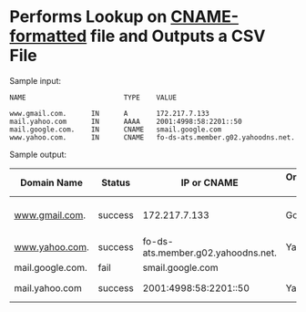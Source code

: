 # Performs Lookup on [CNAME-formatted](https://en.wikipedia.org/wiki/CNAME_record) file and Outputs a CSV File #

Sample input:
```text
NAME                        TYPE    VALUE

www.gmail.com.      IN      A       172.217.7.133
mail.yahoo.com      IN      AAAA    2001:4998:58:2201::50
mail.google.com.    IN      CNAME   smail.google.com
www.yahoo.com.      IN      CNAME   fo-ds-ats.member.g02.yahoodns.net.
```


Sample output:

|Domain Name|Status|IP or CNAME|Organization Name|ISP|AS Number|City|State|Country|Zip Code|
|-----------|------|-----------|-----------------|---|---------|----|-----|-------|--------|
|www.gmail.com.|success|172.217.7.133|Google|Google|AS15169 Google LLC|McDonough|Georgia|United States|30253|
|www.yahoo.com.|success|fo-ds-ats.member.g02.yahoodns.net.|Yahoo|Inktomi Corporation|AS36647 Yahoo|Sunnyvale|California|United States|	
|mail.google.com.|fail|smail.google.com|						
|mail.yahoo.com|success|2001:4998:58:2201::50|Yahoo!|Yahoo!|AS26101 Yahoo!|Sunnyvale|California|United States|
